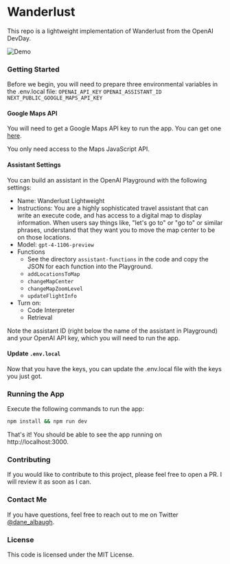 # Wanderlust

This repo is a lightweight implementation of Wanderlust from the OpenAI DevDay.

![Demo](./public/wanderlust_demo.gif)

### Getting Started

Before we begin, you will need to prepare three environmental variables in the .env.local file:
`OPENAI_API_KEY`
`OPENAI_ASSISTANT_ID`
`NEXT_PUBLIC_GOOGLE_MAPS_API_KEY`


#### Google Maps API

You will need to get a Google Maps API key to run the app. You can get one [here](https://developers.google.com/maps/documentation/javascript/get-api-key).

You only need access to the Maps JavaScript API.

#### Assistant Settings

You can build an assistant in the OpenAI Playground with the following settings:

- Name: Wanderlust Lightweight
- Instructions: You are a highly sophisticated travel assistant that can write an execute code, and has access to a digital map to display information. When users say things like, "let's go to" or "go to" or similar phrases, understand that they want you to move the map center to be on those locations.
- Model: `gpt-4-1106-preview`
- Functions
  - See the directory `assistant-functions` in the code and copy the JSON for each function into the Playground.
  - `addLocationsToMap`
  - `changeMapCenter`
  - `changeMapZoomLevel`
  - `updateFlightInfo`
- Turn on:
  - Code Interpreter
  - Retrieval

Note the assistant ID (right below the name of the assistant in Playground) and your OpenAI API key, which you will need to run the app.

#### Update `.env.local`

Now that you have the keys, you can update the .env.local file with the keys you just got.

### Running the App

Execute the following commands to run the app:

```bash
npm install && npm run dev
```

That's it! You should be able to see the app running on http://localhost:3000.

### Contributing

If you would like to contribute to this project, please feel free to open a PR. I will review it as soon as I can.

### Contact Me

If you have questions, feel free to reach out to me on Twitter [@dane_albaugh](https://twitter.com/dane_albaugh).

### License

This code is licensed under the MIT License.

